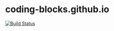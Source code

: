 # coding-blocks.github.io

[![Build Status](https://travis-ci.org/coding-blocks/coding-blocks.github.io.svg?branch=gulp)](https://travis-ci.org/coding-blocks/coding-blocks.github.io)
